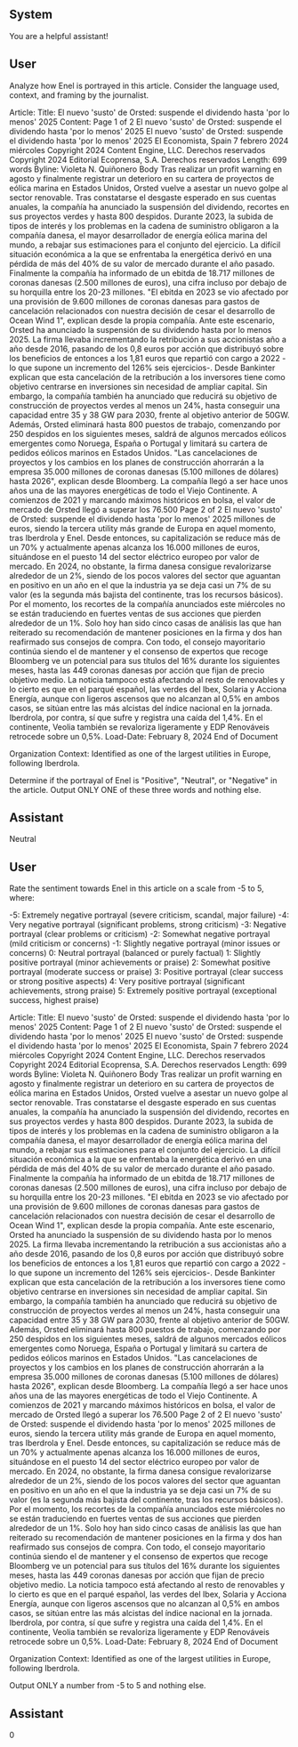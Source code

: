 ## System

You are a helpful assistant!

## User


Analyze how Enel is portrayed in this article. Consider the language used, context, and framing by the journalist.

Article:
Title: El nuevo 'susto' de Orsted: suspende el dividendo hasta 'por lo menos' 2025
Content: Page 1 of 2
El nuevo 'susto' de Orsted: suspende el dividendo hasta 'por lo menos' 2025
El nuevo 'susto' de Orsted: suspende el dividendo hasta 'por lo menos' 2025
El Economista, Spain
7 febrero 2024 miércoles
Copyright 2024 Content Engine, LLC.
Derechos reservados
Copyright 2024 Editorial Ecoprensa, S.A. Derechos reservados
Length: 699 words
Byline: Violeta N. Quiñonero
Body
Tras realizar un profit warning en agosto y finalmente registrar un deterioro en su cartera de proyectos de eólica 
marina en Estados Unidos, Orsted vuelve a asestar un nuevo golpe al sector renovable. Tras constatarse el 
desgaste esperado en sus cuentas anuales, la compañía ha anunciado la suspensión del dividendo, recortes en 
sus proyectos verdes y hasta 800 despidos.
Durante 2023, la subida de tipos de interés y los problemas en la cadena de suministro obligaron a la compañía 
danesa, el mayor desarrollador de energía eólica marina del mundo, a rebajar sus estimaciones para el conjunto 
del ejercicio. La difícil situación económica a la que se enfrentaba la energética derivó en una pérdida de más del 
40% de su valor de mercado durante el año pasado.
Finalmente la compañía ha informado de un ebitda de 18.717 millones de coronas danesas (2.500 millones de 
euros), una cifra incluso por debajo de su horquilla entre los 20-23 millones. "El ebitda en 2023 se vio afectado por 
una provisión de 9.600 millones de coronas danesas para gastos de cancelación relacionados con nuestra decisión 
de cesar el desarrollo de Ocean Wind 1", explican desde la propia compañía.
Ante este escenario, Orsted ha anunciado la suspensión de su dividendo hasta por lo menos 2025. La firma 
llevaba incrementando la retribución a sus accionistas año a año desde 2016, pasando de los 0,8 euros por acción 
que distribuyó sobre los beneficios de entonces a los 1,81 euros que repartió con cargo a 2022 -lo que supone un 
incremento del 126% seis ejercicios-. Desde Bankinter explican que esta cancelación de la retribución a los 
inversores tiene como objetivo centrarse en inversiones sin necesidad de ampliar capital.
Sin embargo, la compañía también ha anunciado que reducirá su objetivo de construcción de proyectos verdes al 
menos un 24%, hasta conseguir una capacidad entre 35 y 38 GW para 2030, frente al objetivo anterior de 50GW. 
Además, Orsted eliminará hasta 800 puestos de trabajo, comenzando por 250 despidos en los siguientes meses, 
saldrá de algunos mercados eólicos emergentes como Noruega, España o Portugal y limitará su cartera de 
pedidos eólicos marinos en Estados Unidos. "Las cancelaciones de proyectos y los cambios en los planes de 
construcción ahorrarán a la empresa 35.000 millones de coronas danesas (5.100 millones de dólares) hasta 2026", 
explican desde Bloomberg.
La compañía llegó a ser hace unos años una de las mayores energéticas de todo el Viejo Continente. A comienzos 
de 2021 y marcando máximos históricos en bolsa, el valor de mercado de Orsted llegó a superar los 76.500 
Page 2 of 2
El nuevo 'susto' de Orsted: suspende el dividendo hasta 'por lo menos' 2025
millones de euros, siendo la tercera utility más grande de Europa en aquel momento, tras Iberdrola y Enel. Desde 
entonces, su capitalización se reduce más de un 70% y actualmente apenas alcanza los 16.000 millones de euros, 
situándose en el puesto 14 del sector eléctrico europeo por valor de mercado.
En 2024, no obstante, la firma danesa consigue revalorizarse alrededor de un 2%, siendo de los pocos valores del 
sector que aguantan en positivo en un año en el que la industria ya se deja casi un 7% de su valor (es la segunda 
más bajista del continente, tras los recursos básicos).
Por el momento, los recortes de la compañía anunciados este miércoles no se están traduciendo en fuertes ventas 
de sus acciones que pierden alrededor de un 1%. Solo hoy han sido cinco casas de análisis las que han reiterado 
su recomendación de mantener posiciones en la firma y dos han reafirmado sus consejos de compra. Con todo, el 
consejo mayoritario continúa siendo el de mantener y el consenso de expertos que recoge Bloomberg ve un 
potencial para sus títulos del 16% durante los siguientes meses, hasta las 449 coronas danesas por acción que 
fijan de precio objetivo medio.
La noticia tampoco está afectando al resto de renovables y lo cierto es que en el parqué español, las verdes del 
Ibex, Solaria y Acciona Energía, aunque con ligeros ascensos que no alcanzan al 0,5% en ambos casos, se sitúan 
entre las más alcistas del índice nacional en la jornada. Iberdrola, por contra, sí que sufre y registra una caída del 
1,4%. En el continente, Veolia también se revaloriza ligeramente y EDP Renováveis retrocede sobre un 0,5%.
Load-Date: February 8, 2024
End of Document

Organization Context: Identified as one of the largest utilities in Europe, following Iberdrola.

Determine if the portrayal of Enel is "Positive", "Neutral", or "Negative" in the article.
Output ONLY ONE of these three words and nothing else.


## Assistant

Neutral

## User


Rate the sentiment towards Enel in this article on a scale from -5 to 5, where:

-5: Extremely negative portrayal (severe criticism, scandal, major failure)
-4: Very negative portrayal (significant problems, strong criticism)
-3: Negative portrayal (clear problems or criticism)
-2: Somewhat negative portrayal (mild criticism or concerns)
-1: Slightly negative portrayal (minor issues or concerns)
0: Neutral portrayal (balanced or purely factual)
1: Slightly positive portrayal (minor achievements or praise)
2: Somewhat positive portrayal (moderate success or praise)
3: Positive portrayal (clear success or strong positive aspects)
4: Very positive portrayal (significant achievements, strong praise)
5: Extremely positive portrayal (exceptional success, highest praise)

Article:
Title: El nuevo 'susto' de Orsted: suspende el dividendo hasta 'por lo menos' 2025
Content: Page 1 of 2
El nuevo 'susto' de Orsted: suspende el dividendo hasta 'por lo menos' 2025
El nuevo 'susto' de Orsted: suspende el dividendo hasta 'por lo menos' 2025
El Economista, Spain
7 febrero 2024 miércoles
Copyright 2024 Content Engine, LLC.
Derechos reservados
Copyright 2024 Editorial Ecoprensa, S.A. Derechos reservados
Length: 699 words
Byline: Violeta N. Quiñonero
Body
Tras realizar un profit warning en agosto y finalmente registrar un deterioro en su cartera de proyectos de eólica 
marina en Estados Unidos, Orsted vuelve a asestar un nuevo golpe al sector renovable. Tras constatarse el 
desgaste esperado en sus cuentas anuales, la compañía ha anunciado la suspensión del dividendo, recortes en 
sus proyectos verdes y hasta 800 despidos.
Durante 2023, la subida de tipos de interés y los problemas en la cadena de suministro obligaron a la compañía 
danesa, el mayor desarrollador de energía eólica marina del mundo, a rebajar sus estimaciones para el conjunto 
del ejercicio. La difícil situación económica a la que se enfrentaba la energética derivó en una pérdida de más del 
40% de su valor de mercado durante el año pasado.
Finalmente la compañía ha informado de un ebitda de 18.717 millones de coronas danesas (2.500 millones de 
euros), una cifra incluso por debajo de su horquilla entre los 20-23 millones. "El ebitda en 2023 se vio afectado por 
una provisión de 9.600 millones de coronas danesas para gastos de cancelación relacionados con nuestra decisión 
de cesar el desarrollo de Ocean Wind 1", explican desde la propia compañía.
Ante este escenario, Orsted ha anunciado la suspensión de su dividendo hasta por lo menos 2025. La firma 
llevaba incrementando la retribución a sus accionistas año a año desde 2016, pasando de los 0,8 euros por acción 
que distribuyó sobre los beneficios de entonces a los 1,81 euros que repartió con cargo a 2022 -lo que supone un 
incremento del 126% seis ejercicios-. Desde Bankinter explican que esta cancelación de la retribución a los 
inversores tiene como objetivo centrarse en inversiones sin necesidad de ampliar capital.
Sin embargo, la compañía también ha anunciado que reducirá su objetivo de construcción de proyectos verdes al 
menos un 24%, hasta conseguir una capacidad entre 35 y 38 GW para 2030, frente al objetivo anterior de 50GW. 
Además, Orsted eliminará hasta 800 puestos de trabajo, comenzando por 250 despidos en los siguientes meses, 
saldrá de algunos mercados eólicos emergentes como Noruega, España o Portugal y limitará su cartera de 
pedidos eólicos marinos en Estados Unidos. "Las cancelaciones de proyectos y los cambios en los planes de 
construcción ahorrarán a la empresa 35.000 millones de coronas danesas (5.100 millones de dólares) hasta 2026", 
explican desde Bloomberg.
La compañía llegó a ser hace unos años una de las mayores energéticas de todo el Viejo Continente. A comienzos 
de 2021 y marcando máximos históricos en bolsa, el valor de mercado de Orsted llegó a superar los 76.500 
Page 2 of 2
El nuevo 'susto' de Orsted: suspende el dividendo hasta 'por lo menos' 2025
millones de euros, siendo la tercera utility más grande de Europa en aquel momento, tras Iberdrola y Enel. Desde 
entonces, su capitalización se reduce más de un 70% y actualmente apenas alcanza los 16.000 millones de euros, 
situándose en el puesto 14 del sector eléctrico europeo por valor de mercado.
En 2024, no obstante, la firma danesa consigue revalorizarse alrededor de un 2%, siendo de los pocos valores del 
sector que aguantan en positivo en un año en el que la industria ya se deja casi un 7% de su valor (es la segunda 
más bajista del continente, tras los recursos básicos).
Por el momento, los recortes de la compañía anunciados este miércoles no se están traduciendo en fuertes ventas 
de sus acciones que pierden alrededor de un 1%. Solo hoy han sido cinco casas de análisis las que han reiterado 
su recomendación de mantener posiciones en la firma y dos han reafirmado sus consejos de compra. Con todo, el 
consejo mayoritario continúa siendo el de mantener y el consenso de expertos que recoge Bloomberg ve un 
potencial para sus títulos del 16% durante los siguientes meses, hasta las 449 coronas danesas por acción que 
fijan de precio objetivo medio.
La noticia tampoco está afectando al resto de renovables y lo cierto es que en el parqué español, las verdes del 
Ibex, Solaria y Acciona Energía, aunque con ligeros ascensos que no alcanzan al 0,5% en ambos casos, se sitúan 
entre las más alcistas del índice nacional en la jornada. Iberdrola, por contra, sí que sufre y registra una caída del 
1,4%. En el continente, Veolia también se revaloriza ligeramente y EDP Renováveis retrocede sobre un 0,5%.
Load-Date: February 8, 2024
End of Document

Organization Context: Identified as one of the largest utilities in Europe, following Iberdrola.

Output ONLY a number from -5 to 5 and nothing else.


## Assistant

0

